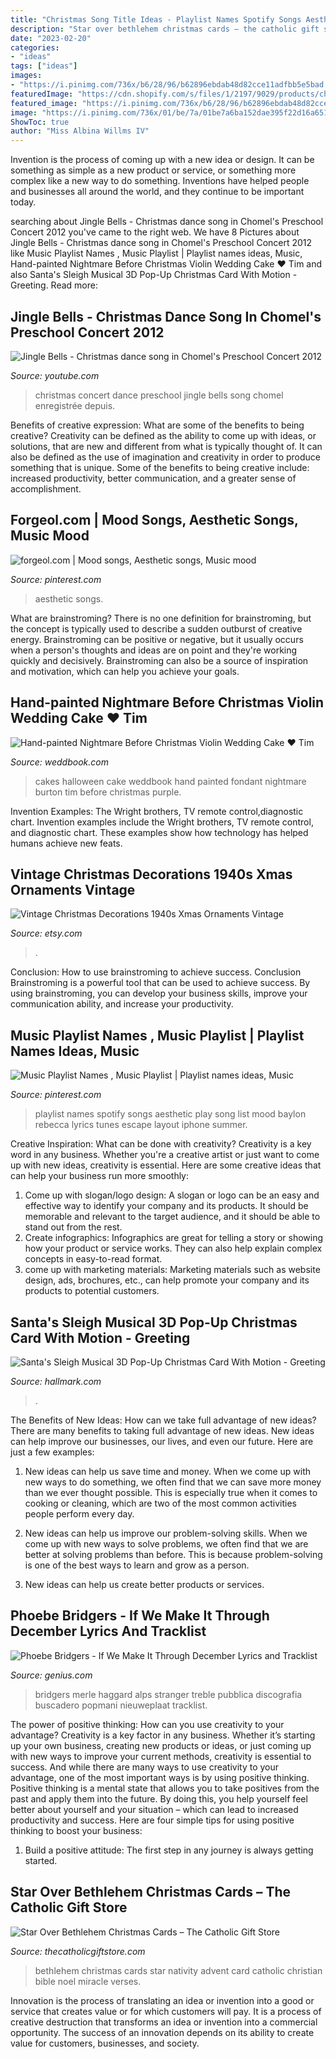 ```yaml
---
title: "Christmas Song Title Ideas - Playlist Names Spotify Songs Aesthetic Play Song List Mood Baylon Rebecca Lyrics Tunes Escape Layout Iphone Summer"
description: "Star over bethlehem christmas cards – the catholic gift store"
date: "2023-02-20"
categories:
- "ideas"
tags: ["ideas"]
images:
- "https://i.pinimg.com/736x/b6/28/96/b62896ebdab48d82cce11adfbb5e5bad.jpg"
featuredImage: "https://cdn.shopify.com/s/files/1/2197/9029/products/ch1051_1024x1024@2x.jpg?v=1540598141"
featured_image: "https://i.pinimg.com/736x/b6/28/96/b62896ebdab48d82cce11adfbb5e5bad.jpg"
image: "https://i.pinimg.com/736x/01/be/7a/01be7a6ba152dae395f22d16a651156d.jpg"
ShowToc: true
author: "Miss Albina Willms IV"
---
```



Invention is the process of coming up with a new idea or design. It can be something as simple as a new product or service, or something more complex like a new way to do something. Inventions have helped people and businesses all around the world, and they continue to be important today.

	

		
searching about Jingle Bells - Christmas dance song in Chomel&#039;s Preschool Concert 2012 you've came to the right web. We have 8 Pictures about Jingle Bells - Christmas dance song in Chomel&#039;s Preschool Concert 2012 like Music Playlist Names , Music Playlist | Playlist names ideas, Music, Hand-painted Nightmare Before Christmas Violin Wedding Cake ♥ Tim and also Santa&#039;s Sleigh Musical 3D Pop-Up Christmas Card With Motion - Greeting. Read more:
		
    
## Jingle Bells - Christmas Dance Song In Chomel&#039;s Preschool Concert 2012

<img loading=lazy src="http://i.ytimg.com/vi/jOk6cykHwdI/maxresdefault.jpg" onerror="this.onerror=null;this.src='https://tse3.mm.bing.net/th?id=OIP.5I5OXQp49W1cFVgUrFlM_wHaEK&amp;pid=15.1';" alt="Jingle Bells - Christmas dance song in Chomel&#039;s Preschool Concert 2012">

_Source: youtube.com_

>christmas concert dance preschool jingle bells song chomel enregistrée depuis. 

	

Benefits of creative expression: What are some of the benefits to being creative?
Creativity can be defined as the ability to come up with ideas, or solutions, that are new and different from what is typically thought of. It can also be defined as the use of imagination and creativity in order to produce something that is unique. Some of the benefits to being creative include: increased productivity, better communication, and a greater sense of accomplishment.

    
## Forgeol.com | Mood Songs, Aesthetic Songs, Music Mood

<img loading=lazy src="https://i.pinimg.com/736x/b6/28/96/b62896ebdab48d82cce11adfbb5e5bad.jpg" onerror="this.onerror=null;this.src='https://tse2.mm.bing.net/th?id=OIP.dzurWaXWNxv57AdIETb5CAHaOt&amp;pid=15.1';" alt="forgeol.com | Mood songs, Aesthetic songs, Music mood">

_Source: pinterest.com_

>aesthetic songs. 

	

What are brainstroming?
There is no one definition for brainstroming, but the concept is typically used to describe a sudden outburst of creative energy. Brainstroming can be positive or negative, but it usually occurs when a person's thoughts and ideas are on point and they're working quickly and decisively. Brainstroming can also be a source of inspiration and motivation, which can help you achieve your goals.

    
## Hand-painted Nightmare Before Christmas Violin Wedding Cake ♥ Tim

<img loading=lazy src="http://s6.weddbook.me/t1/1/1/8/1188454/cakes.jpg" onerror="this.onerror=null;this.src='https://tse4.mm.bing.net/th?id=OIP.qauSQgAtCc9oumga5FKwrgHaN9&amp;pid=15.1';" alt="Hand-painted Nightmare Before Christmas Violin Wedding Cake ♥ Tim">

_Source: weddbook.com_

>cakes halloween cake weddbook hand painted fondant nightmare burton tim before christmas purple. 

	

Invention Examples: The Wright brothers, TV remote control,diagnostic chart.
Invention examples include the Wright brothers, TV remote control, and diagnostic chart. These examples show how technology has helped humans achieve new feats.

    
## Vintage Christmas Decorations 1940s Xmas Ornaments Vintage

<img loading=lazy src="https://img0.etsystatic.com/002/0/6810626/il_570xN.379807876_l6tj.jpg" onerror="this.onerror=null;this.src='https://tse1.mm.bing.net/th?id=OIP.39F6PndO8DXyGkSZm00IlAHaJ4&amp;pid=15.1';" alt="Vintage Christmas Decorations 1940s Xmas Ornaments Vintage">

_Source: etsy.com_

>. 

	

Conclusion: How to use brainstroming to achieve success.
Conclusion
Brainstroming is a powerful tool that can be used to achieve success. By using brainstroming, you can develop your business skills, improve your communication ability, and increase your productivity.

    
## Music Playlist Names , Music Playlist | Playlist Names Ideas, Music

<img loading=lazy src="https://i.pinimg.com/736x/01/be/7a/01be7a6ba152dae395f22d16a651156d.jpg" onerror="this.onerror=null;this.src='https://tse4.mm.bing.net/th?id=OIP.RuPdHZcFaoyGlw-m8CbXrgHaNK&amp;pid=15.1';" alt="Music Playlist Names , Music Playlist | Playlist names ideas, Music">

_Source: pinterest.com_

>playlist names spotify songs aesthetic play song list mood baylon rebecca lyrics tunes escape layout iphone summer. 

	

Creative Inspiration: What can be done with creativity?
Creativity is a key word in any business. Whether you're a creative artist or just want to come up with new ideas, creativity is essential. Here are some creative ideas that can help your business run more smoothly: 
1. Come up with slogan/logo design: A slogan or logo can be an easy and effective way to identify your company and its products. It should be memorable and relevant to the target audience, and it should be able to stand out from the rest. 
2. Create infographics: Infographics are great for telling a story or showing how your product or service works. They can also help explain complex concepts in easy-to-read format. 
3. come up with marketing materials: Marketing materials such as website design, ads, brochures, etc., can help promote your company and its products to potential customers.

    
## Santa&#039;s Sleigh Musical 3D Pop-Up Christmas Card With Motion - Greeting

<img loading=lazy src="https://www.hallmark.com/dw/image/v2/AALB_PRD/on/demandware.static/-/Sites-hallmark-master/default/dwbee670ac/images/finished-goods/Santas-Sleigh-3D-PopUp-Music-&amp;-Motion-Christmas-Card_1199XOD4021_04.jpg?sw=1920" onerror="this.onerror=null;this.src='https://tse3.mm.bing.net/th?id=OIP.z76Z_DY3r2onZ8Nd0ZUGMAHaHa&amp;pid=15.1';" alt="Santa&#039;s Sleigh Musical 3D Pop-Up Christmas Card With Motion - Greeting">

_Source: hallmark.com_

>. 

	

The Benefits of New Ideas: How can we take full advantage of new ideas?
There are many benefits to taking full advantage of new ideas. New ideas can help improve our businesses, our lives, and even our future. Here are just a few examples:
1. New ideas can help us save time and money. When we come up with new ways to do something, we often find that we can save more money than we ever thought possible. This is especially true when it comes to cooking or cleaning, which are two of the most common activities people perform every day.

2. New ideas can help us improve our problem-solving skills. When we come up with new ways to solve problems, we often find that we are better at solving problems than before. This is because problem-solving is one of the best ways to learn and grow as a person.

3. New ideas can help us create better products or services.

    
## Phoebe Bridgers - If We Make It Through December Lyrics And Tracklist

<img loading=lazy src="https://images.genius.com/59c5ba56ced6466180cac203f972e2b4.1000x1000x1.jpg" onerror="this.onerror=null;this.src='https://tse1.mm.bing.net/th?id=OIP.jAR4bTQaQKxxLehlff9OxQHaHa&amp;pid=15.1';" alt="Phoebe Bridgers - If We Make It Through December Lyrics and Tracklist">

_Source: genius.com_

>bridgers merle haggard alps stranger treble pubblica discografia buscadero popmani nieuweplaat tracklist. 

	

The power of positive thinking: How can you use creativity to your advantage?
Creativity is a key factor in any business. Whether it’s starting up your own business, creating new products or ideas, or just coming up with new ways to improve your current methods, creativity is essential to success. And while there are many ways to use creativity to your advantage, one of the most important ways is by using positive thinking.
Positive thinking is a mental state that allows you to take positives from the past and apply them into the future. By doing this, you help yourself feel better about yourself and your situation – which can lead to increased productivity and success. Here are four simple tips for using positive thinking to boost your business: 

1) Build a positive attitude: The first step in any journey is always getting started.

    
## Star Over Bethlehem Christmas Cards – The Catholic Gift Store

<img loading=lazy src="https://cdn.shopify.com/s/files/1/2197/9029/products/ch1051_1024x1024@2x.jpg?v=1540598141" onerror="this.onerror=null;this.src='https://tse4.mm.bing.net/th?id=OIP.J8jO1GyPDalM9GRJCrJTuwHaHa&amp;pid=15.1';" alt="Star Over Bethlehem Christmas Cards – The Catholic Gift Store">

_Source: thecatholicgiftstore.com_

>bethlehem christmas cards star nativity advent card catholic christian bible noel miracle verses. 

	

Innovation is the process of translating an idea or invention into a good or service that creates value or for which customers will pay. It is a process of creative destruction that transforms an idea or invention into a commercial opportunity. The success of an innovation depends on its ability to create value for customers, businesses, and society.

